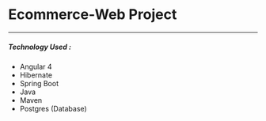 # Ecommerce-Web Project

***

##### Technology Used :

- Angular 4
- Hibernate
- Spring Boot
- Java
- Maven
- Postgres (Database)


  
